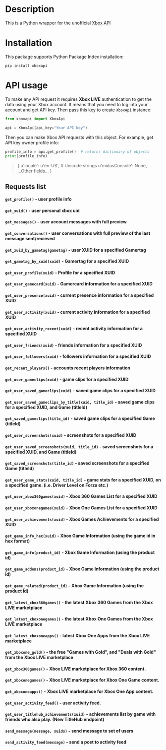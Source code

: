 # Description #

This is a Python wrapper for the unofficial [Xbox API](https://xboxapi.com)

# Installation

This package supports Python Package Index installation:
```shell
pip install xboxapi
```

# API usage

To make any API request it requires **Xbox LIVE** authentication to get the data using your Xbox account. It means
that you need to log into your account and get API key. Then pass this key to create `XboxApi` instance:
```python
from xboxapi import XboxApi

api = XboxApi(api_key="Your API key")
```
Then you can make Xbox API requests with this object. For example, get API key owner profile info:

```python
profile_info = api.get_profile()  # returns dictionary of objects
print(profile_info)
```
>{
>  u'locale': u'en-US',  # Unicode strings
>  u'midasConsole': None,
>  ...Other fields...
>}


## Requests list

#### `get_profile()` - user profile info
#### `get_xuid()` - user personal xbox uid
#### `get_messages()` - user account messages with full preview
#### `get_conversations()` - user conversations with full preview of the last message sent/recieved
#### `get_xuid_by_gametag(gametag)` - user XUID for a specified Gamertag
#### `get_gametag_by_xuid(xuid)` - Gamertag for a specified XUID
#### `get_user_profile(xuid)` - Profile for a specified XUID
#### `get_user_gamecard(xuid)` - Gamercard information for a specified XUID
#### `get_user_presence(xuid)` - current presence information for a specified XUID
#### `get_user_activity(xuid)` - current activity information for a specified XUID
#### `get_user_activity_recent(xuid)` - recent activity information for a specified XUID
#### `get_user_friends(xuid)` - friends information for a specified XUID
#### `get_user_followers(xuid)` - followers information for a specified XUID
#### `get_recent_players()` - accounts recent players information
#### `get_user_gameclips(xuid)` - game clips for a specified XUID
#### `get_user_saved_gameclips(xuid)` - saved game clips for a specified XUID
#### `get_user_saved_gameclips_by_title(xuid, title_id)` - saved game clips for a specified XUID, and Game (titleId)
#### `get_saved_gameclips(title_id)` - saved game clips for a specified Game (titleId)
#### `get_user_screenshots(xuid)` - screenshots for a specified XUID
#### `get_user_saved_screenshots(xuid, title_id)` - saved screenshots for a specified XUID, and Game (titleId)
#### `get_saved_screenshots(title_id)` - saved screenshots for a specified Game (titleId)
#### `get_user_game_stats(xuid, title_id)` - game stats for a specified XUID, on a specified game. (i.e. Driver Level on Forza etc.)
#### `get_user_xbox360games(xuid)` - Xbox 360 Games List for a specified XUID
#### `get_user_xboxonegames(xuid)` - Xbox One Games List for a specified XUID
#### `get_user_achievements(xuid)` - Xbox Games Achievements for a specified XUID
#### `get_game_info_hex(xuid)` - Xbox Game Information (using the game id in hex format)
#### `get_game_info(product_id)` - Xbox Game Information (using the product id)
#### `get_game_addons(product_id)` - Xbox Game Information (using the product id)
#### `get_game_related(product_id)` - Xbox Game Information (using the product id)
#### `get_latest_xbox360games()` - the latest Xbox 360 Games from the Xbox LIVE marketplace
#### `get_latest_xboxonegames()` - the latest Xbox One Games from the Xbox LIVE marketplace
#### `get_latest_xboxoneapps()` - latest Xbox One Apps from the Xbox LIVE marketplace
#### `get_xboxone_gold()` - the free "Games with Gold", and "Deals with Gold" from the Xbox LIVE marketplace
#### `get_xbox360games()` - Xbox LIVE marketplace for Xbox 360 content.
#### `get_xboxonegames()` - Xbox LIVE marketplace for Xbox One Game content.
#### `get_xboxoneapps()` - Xbox LIVE marketplace for Xbox One App content.
#### `get_user_activity_feed()` - user activity feed.
#### `get_user_titlehub_achievements(xuid)` - achievements list by game with friends who also play. (New TitleHub endpoint)
#### `send_message(message, xuids)` - send message to set of users
#### `send_activity_feed(message)` - send a post to activity feed